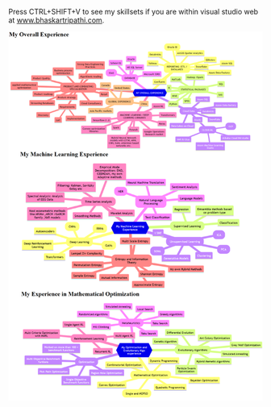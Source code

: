 Press CTRL+SHIFT+V to see my skillsets if you are within visual studio web at www.bhaskartripathi.com.

[![Output image](skillset.png)](https://github.com/bhaskatripathi/bhaskartripathi/blob/main/skillset.png)

 
